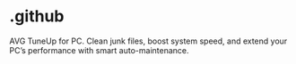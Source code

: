 # .github
AVG TuneUp for PC. Clean junk files, boost system speed, and extend your PC’s performance with smart auto-maintenance.
